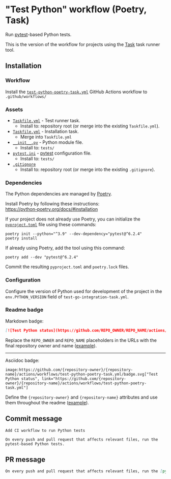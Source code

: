 # "Test Python" workflow (Poetry, Task)

Run [pytest](https://pytest.org)-based Python tests.

This is the version of the workflow for projects using the [Task](https://taskfile.dev/#/) task runner tool.

## Installation

### Workflow

Install the [`test-python-poetry-task.yml`](test-python-poetry-task.yml) GitHub Actions workflow to `.github/workflows/`

### Assets

- [`Taskfile.yml`](assets/test-python-poetry-task/Taskfile.yml) - Test runner task.
  - Install to: repository root (or merge into the existing `Taskfile.yml`).
- [`Taskfile.yml`](assets/poetry-task/Taskfile.yml) - Installation task.
  - Merge into `Taskfile.yml`
- [`__init__.py`](assets/test-python/__init__.py) - Python module file.
  - Install to: `tests/`
- [`pytest.ini`](assets/test-python/pytest.ini) - [pytest](https://pytest.org) configuration file.
  - Install to: `tests/`
- [`.gitignore`](assets/python/.gitignore)
  - Install to: repository root (or merge into the existing `.gitignore`).

### Dependencies

The Python dependencies are managed by [Poetry](https://python-poetry.org/).

Install Poetry by following these instructions:<br />
https://python-poetry.org/docs/#installation

If your project does not already use Poetry, you can initialize the [`pyproject.toml`](https://python-poetry.org/docs/pyproject/) file using these commands:

```
poetry init --python="^3.9" --dev-dependency="pytest@^6.2.4"
poetry install
```

If already using Poetry, add the tool using this command:

```
poetry add --dev "pytest@^6.2.4"
```

Commit the resulting `pyproject.toml` and `poetry.lock` files.

### Configuration

Configure the version of Python used for development of the project in the `env.PYTHON_VERSION` field of `test-go-integration-task.yml`.

### Readme badge

Markdown badge:

```markdown
[![Test Python status](https://github.com/REPO_OWNER/REPO_NAME/actions/workflows/test-python-poetry-task.yml/badge.svg)](https://github.com/REPO_OWNER/REPO_NAME/actions/workflows/test-python-poetry-task.yml)
```

Replace the `REPO_OWNER` and `REPO_NAME` placeholders in the URLs with the final repository owner and name ([example](https://raw.githubusercontent.com/arduino-libraries/ArduinoIoTCloud/master/README.md)).

---

Asciidoc badge:

```adoc
image:https://github.com/{repository-owner}/{repository-name}/actions/workflows/test-python-poetry-task.yml/badge.svg["Test Python status", link="https://github.com/{repository-owner}/{repository-name}/actions/workflows/test-python-poetry-task.yml"]
```

Define the `{repository-owner}` and `{repository-name}` attributes and use them throughout the readme ([example](https://raw.githubusercontent.com/arduino-libraries/WiFiNINA/master/README.adoc)).

## Commit message

```
Add CI workflow to run Python tests

On every push and pull request that affects relevant files, run the pytest-based Python tests.
```

## PR message

```markdown
On every push and pull request that affects relevant files, run the [pytest](https://pytest.org)-based Python tests.
```
